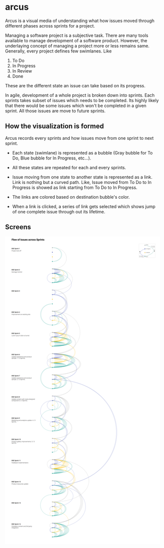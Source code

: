 # arcus

Arcus is a visual media of understanding what how issues moved through different phases across sprints for a project.

Managing a software project is a subjective task. There are many tools available to manage development of a software
product. However, the underlaying concept of managing a project more or less remains same. Generally, every project
defines few swimlanes. Like

1. To Do
2. In Progress
3. In Review
4. Done

These are the different state an issue can take based on its progress.

In agile, development of a whole project is broken down into sprints. Each sprints takes subset of issues which needs to 
be completed. Its highly likely that there would be some issues which won't be completed in a given sprint. All those
issues are move to future sprints. 

## How the visualization is formed
Arcus records every sprints and how issues move from one sprint to next sprint.

- Each state (swimlane) is represented as a bubble (Gray bubble for To Do, Blue bubble for In Progress, etc...).

- All these states are repeated for each and every sprints.

- Issue moving from one state to another state is represented as a link. Link is nothing but a curved path. Like,
  Issue moved from To Do to In Progress is showed as link starting from To Do to In Progress.

- The links are colored based on destination bubble's color.

- When a link is clicked, a series of link gets selected which shows jump of one complete issue through out its lifetime.

## Screens

![full-screen](https://raw.githubusercontent.com/adotg/arcus/master/docs/arcus-full.png)